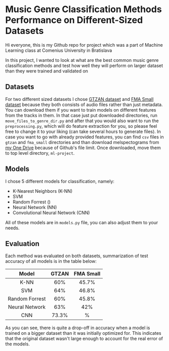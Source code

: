 # Music Genre Classification Methods Performance on Different-Sized Datasets

 Hi everyone, this is my Github repo for project which was a part of Machine Learning class at Comenius University
 in Bratislava
 
 In this project, I wanted to look at what are the best common music genre classification methods and test how well 
 they will perform on larger dataset than they were trained and validated on
 
 ## Datasets
 For two different sized datasets I chose [GTZAN dataset](http://marsyas.info/downloads/datasets.html) and
 [FMA Small dataset](https://github.com/mdeff/fma#history) because they both consists of audio files rather than just
 metadata. You can download them if you want to train models on different features from the tracks in them. In that case
 just put downloaded directories, run `move_files_to_genre_dir.py` and after that you would also want to run the
 `preprocessing.py`, which will do feature extraction for you, so please feel free to change it to your liking
 (can take several hours to generate files). In case you want to go with already provided features, you can find
 `csv` files in `gtzan` and `fma_small` directories and than download melspectograms from
 [my One Drive](https://liveuniba-my.sharepoint.com/:f:/g/personal/jurcak6_uniba_sk/Ehox-LG1v7ZFsweDgaN8xdIBE4p3bpZtrtfpmDb9Ncc5rA?e=JcnOYW)
 because of Github's file limit. Once downloaded, move them to top level directory, `ml-project`. 
 
 ## Models
 I chose 5 different models for classification, namely:
 * K-Nearest Neighbors (K-NN)
 * SVM
 * Random Forrest ()
 * Neural Network (NN)
 * Convolutional Neural Network (CNN)
 
 All of these models are in `models.py` file, you can also adjust them to your needs.
 
 ## Evaluation
 Each method was evaluated on both datasets, summarization of test accuracy of all models is in the table below:
 
| Model          | GTZAN | FMA Small |
|:--------------:|:-----:| :--------:|
| K-NN           | 60%   | 45.7%     |
| SVM            | 64%   | 46.8%     |
| Random Forrest | 60%   | 45.8%     |
| Neural Network | 63%   | 42%       |
| CNN            | 73.3% |  %        |

As you can see, there is quite a drop-off in accuracy when a model is trained on a bigger dataset than it was initially
optimized for. This indicates that the original dataset wasn't large enough to account for the real error of the models. 
